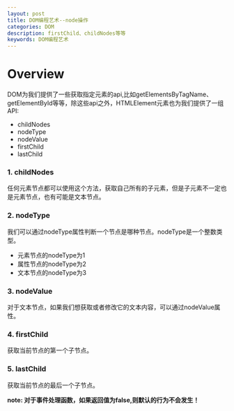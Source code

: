 ```yaml
---
layout: post
title: DOM编程艺术--node操作
categories: DOM
description: firstChild、childNodes等等
keywords: DOM编程艺术
---
```



# Overview

DOM为我们提供了一些获取指定元素的api,比如getElementsByTagName、getElementById等等，除这些api之外，HTMLElement元素也为我们提供了一组API:

* childNodes
* nodeType
* nodeValue
* firstChild
* lastChild

###  1. childNodes
  任何元素节点都可以使用这个方法，获取自己所有的子元素，但是子元素不一定也是元素节点，也有可能是文本节点。

### 2. nodeType
   我们可以通过nodeType属性判断一个节点是哪种节点。nodeType是一个整数类型。
   * 元素节点的nodeType为1
   * 属性节点的nodeType为2
   * 文本节点的nodeType为3

### 3. nodeValue
   对于文本节点，如果我们想获取或者修改它的文本内容，可以通过nodeValue属性。

### 4. firstChild
  获取当前节点的第一个子节点。

### 5. lastChild
   获取当前节点的最后一个子节点。

   **note: 对于事件处理函数，如果返回值为false,则默认的行为不会发生！**
